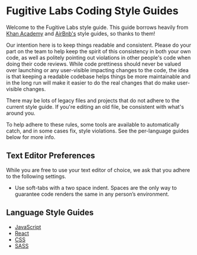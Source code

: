 # Fugitive Labs Coding Style Guides

Welcome to the Fugitive Labs style guide.  This guide borrows heavily from [Khan Academy](https://github.com/Khan/style-guides) and [AirBnb's](https://github.com/airbnb/javascript) style guides, so thanks to them!

Our intention here is to keep things readable and consistent. Please do your part on the team to help keep the spirit of this consistency in both your own code, as well as politely pointing out violations in other people's code when doing their code reviews. While code prettiness should never be valued over launching or any user-visible impacting changes to the code, the idea is that keeping a readable codebase helps things be more maintainable and in the long run will make it easier to do the real changes that do make user-visible changes.

There may be lots of legacy files and projects that do not adhere to the current style guide. If you're editing an old file, be consistent with what's around you.

To help adhere to these rules, some tools are available to automatically catch, and in some cases fix, style violations. See the per-language guides below for more info.

## Text Editor Preferences

While you are free to use your text editor of choice, we ask that you adhere to the following settings.
- Use soft-tabs with a two space indent. Spaces are the only way to guarantee code renders the same in any person’s environment.


## Language Style Guides

- [JavaScript](/style/javascript.md)
- [React](/style/react.md)
- [CSS](/style/css.md)
- [SASS](/style/sass.md)
